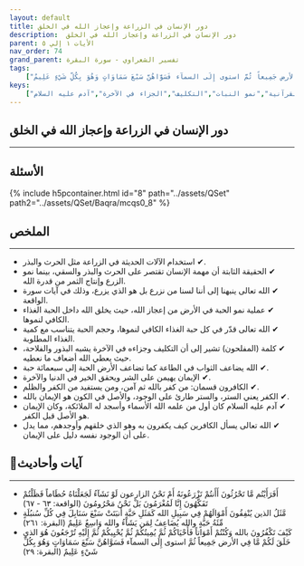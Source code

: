 ```yaml
---
layout: default
title: دور الإنسان في الزراعة وإعجاز الله في الخلق
description:  دور الإنسان في الزراعة وإعجاز الله في الخلق
parent: الأيات ١ إلي ٥
nav_order: 74
grand_parent: تفسير الشعراوي - سورة البقرة
tags: 
    ["أَفَرَأَيْتُم مَّا تَحْرُثُونَ أَأَنتُمْ تَزْرَعُونَهُ أَمْ نَحْنُ الزارعون لَوْ نَشَآءُ لَجَعَلْنَاهُ حُطَاماً فَظَلْتُمْ تَفَكَّهُونَ إِنَّا لَمُغْرَمُونَ بَلْ نَحْنُ مَحْرُومُونَ","مَّثَلُ الذين يُنْفِقُونَ أَمْوَالَهُمْ فِي سَبِيلِ الله كَمَثَلِ حَبَّةٍ أَنبَتَتْ سَبْعَ سَنَابِلَ فِي كُلِّ سُنبُلَةٍ مِّئَةُ حَبَّةٍ والله يُضَاعِفُ لِمَن يَشَآءُ والله وَاسِعٌ عَلِيمٌ","كَيْفَ تَكْفُرُونَ بالله وَكُنْتُمْ أَمْوَاتاً فَأَحْيَاكُمْ ثُمَّ يُمِيتُكُمْ ثُمَّ يُحْيِيكُمْ ثُمَّ إِلَيْهِ تُرْجَعُونَ هُوَ الذي خَلَقَ لَكُمْ مَّا فِي الأرض جَمِيعاً ثُمَّ استوى إِلَى السمآء فَسَوَّاهُنَّ سَبْعَ سَمَاوَاتٍ وَهُوَ بِكُلِّ شَيْءٍ عَلِيمٌ"]
keys:
    ["الزراعة","إعجاز الله","المفلحون","الكفر","الإيمان","الآيات القرآنية","نمو النبات","التكليف","الجزاء في الآخرة","آدم عليه السلام"]
---
```

## ‏دور الإنسان في الزراعة وإعجاز الله في الخلق
***
## الأسئلة 
{% include h5pcontainer.html id="8" path="../assets/QSet" path2="../assets/QSet/Baqra/mcqs0_8" %}
## الملخص
***
- ‏✔ استخدام الآلات الحديثة في الزراعة مثل الحرث والبذر. 
- ‏✔ الحقيقة الثابتة أن مهمة الإنسان تقتصر على الحرث والبذر والسقي، بينما نمو الزرع وإنتاج الثمر من قدرة الله. 
- ‏✔ الله تعالى ينبهنا إلى أننا لسنا من نزرع بل هو الذي يزرع، وذلك في آيات سورة الواقعة. 
- ‏✔ عملية نمو الحبة في الأرض من إعجاز الله، حيث يخلق الله داخل الحبة الغذاء الكافي لنموها. 
- ‏✔ الله تعالى قدّر في كل حبة الغذاء الكافي لنموها، وحجم الحبة يتناسب مع كمية الغذاء المطلوبة. 
- ‏✔ كلمة (المفلحون) تشير إلى أن التكليف وجزاءه في الآخرة يشبه البذور والفلاحة، حيث يعطي الله أضعاف ما نعطيه. 
- ‏✔ الله يضاعف الثواب في الطاعة كما تضاعف الأرض الحبة إلى سبعمائة حبة. 
- ‏✔ الإيمان يهيمن على الشر ويحقق الخير في الدنيا والآخرة. 
- ‏✔ الكافرون قسمان: من كفر بالله ثم آمن، ومن يستفيد من الكفر والظلم. 
- ‏✔ الكفر يعني الستر، والستر طارئ على الوجود، والأصل في الكون هو الإيمان بالله. 
- ‏✔ آدم عليه السلام كان أول من علمه الله الأسماء وأسجد له الملائكة، وكان الإيمان هو الأصل قبل الكفر. 
- ‏✔ الله تعالى يسأل الكافرين كيف يكفرون به وهو الذي خلقهم وأوجدهم، مما يدل على أن الوجود نفسه دليل على الإيمان. 

## 📜آيات وأحاديث
***
- ‏أَفَرَأَيْتُم مَّا تَحْرُثُونَ أَأَنتُمْ تَزْرَعُونَهُ أَمْ نَحْنُ الزارعون لَوْ نَشَآءُ لَجَعَلْنَاهُ حُطَاماً فَظَلْتُمْ تَفَكَّهُونَ إِنَّا لَمُغْرَمُونَ بَلْ نَحْنُ مَحْرُومُونَ (الواقعة: ٦٣ - ٦٧)
- ‏مَّثَلُ الذين يُنْفِقُونَ أَمْوَالَهُمْ فِي سَبِيلِ الله كَمَثَلِ حَبَّةٍ أَنبَتَتْ سَبْعَ سَنَابِلَ فِي كُلِّ سُنبُلَةٍ مِّئَةُ حَبَّةٍ والله يُضَاعِفُ لِمَن يَشَآءُ والله وَاسِعٌ عَلِيمٌ (البقرة: ٢٦١)
- ‏كَيْفَ تَكْفُرُونَ بالله وَكُنْتُمْ أَمْوَاتاً فَأَحْيَاكُمْ ثُمَّ يُمِيتُكُمْ ثُمَّ يُحْيِيكُمْ ثُمَّ إِلَيْهِ تُرْجَعُونَ هُوَ الذي خَلَقَ لَكُمْ مَّا فِي الأرض جَمِيعاً ثُمَّ استوى إِلَى السمآء فَسَوَّاهُنَّ سَبْعَ سَمَاوَاتٍ وَهُوَ بِكُلِّ شَيْءٍ عَلِيمٌ (البقرة: ٢٩)


